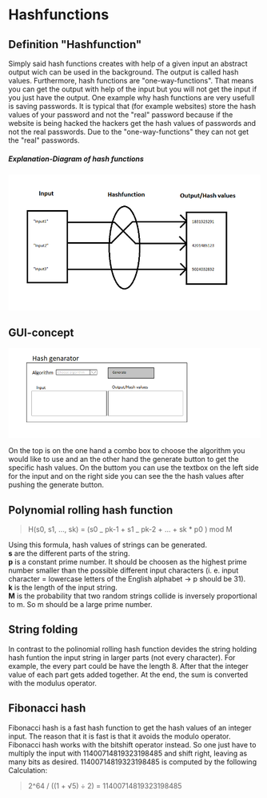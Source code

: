# Hashfunctions

## Definition "Hashfunction"

Simply said hash functions creates with help of a given input an abstract output wich can be used in the background. The output is called hash values. Furthermore, hash functions are "one-way-functions". That means you can get the output with help of the input but you will not get the input if you just have the output. One example why hash functions are very usefull is saving passwords. It is typical that (for example websites) store the hash values of your password and not the "real" password because if the website is being hacked the hackers get the hash values of passwords and not the real passwords. Due to the "one-way-functions" they can not get the "real" passwords. 

##### Explanation-Diagram of hash functions

![Hashfruntion explanation diagram](https://github.com/JoBo33/Hashfunctions/blob/main/Hash%20functions%20explanation%20diagram.png "Hashfunction explanation diagram")

## GUI-concept

![GUI-design](https://github.com/JoBo33/Hashfunctions/blob/main/Gui-design%20example.png "GUI-design")

On the top is on the one hand a combo box to choose the algorithm you would like to use and an the other hand the generate button to get the specific hash values. On the buttom you can use the textbox on the left side for the input and on the right side you can see the the hash values after pushing the generate button.

## Polynomial rolling hash function

> H(s0, s1, …, sk) = (s0 _ pk-1 + s1 _ pk-2 + … + sk * p0 ) mod M

Using this formula, hash values of strings can be generated.  
**s** are the different parts of the string.  
**p** is a constant prime number. It should be choosen as the highest prime number smaller than the possible different input characters (i. e. input character = lowercase letters of the English alphabet -> p should be 31).   
**k** is the length of the input string.  
**M** is the probability that two random strings collide is inversely proportional to m. So m should be a large prime number. 

## String folding

In contrast to the polinomial rolling hash function devides the string holding hash funtion the input string in larger parts (not every character). For example, the every part could be have the length 8. After that the integer value of each part gets added together. At the end, the sum is converted with the modulus operator.

## Fibonacci hash

Fibonacci hash is a fast hash function to get the hash values of an integer input. The reason that it is fast is that it avoids the modulo operator. Fibonacci hash works with the bitshift operator instead. So one just have to multiply the input with 11400714819323198485 and shift right, leaving as many bits as desired. 11400714819323198485 is computed by the following Calculation:
> 2^64 / ((1 + √5) ÷ 2) =  11400714819323198485
